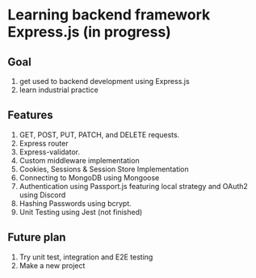 # Learning backend framework Express.js (in progress)

## Goal

1. get used to backend development using Express.js
2. learn industrial practice

## Features

1. GET, POST, PUT, PATCH, and DELETE requests.
2. Express router
3. Express-validator.
4. Custom middleware implementation
5. Cookies, Sessions & Session Store Implementation
6. Connecting to MongoDB using Mongoose
7. Authentication using Passport.js featuring local strategy and OAuth2 using Discord
8. Hashing Passwords using bcrypt.
9. Unit Testing using Jest (not finished)

## Future plan

1. Try unit test, integration and E2E testing
2. Make a new project
